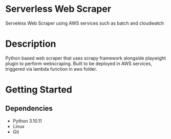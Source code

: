 # Serverless Web Scraper
Serveless Web Scraper using AWS services such as batch and cloudwatch

# Description
Python based web scraper that uses scrapy framework alongside playwight plugin to perform webscraping.
Built to be deployed in AWS services, triggered via lambda function in aws folder.

# Getting Started
## Dependencies
- Python 3.10.11
- Linux
- Git


